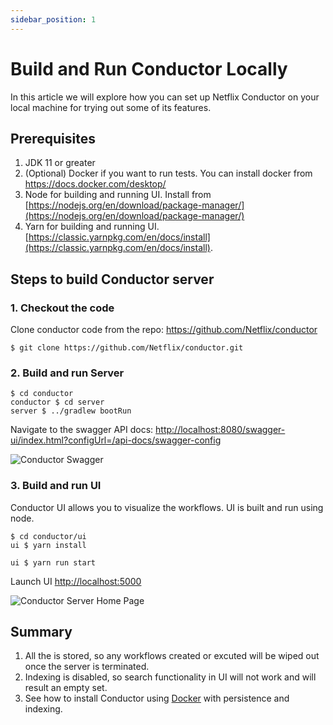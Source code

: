 ```yaml
---
sidebar_position: 1
---
```


# Build and Run Conductor Locally

In this article we will explore how you can set up Netflix Conductor on your local machine for trying out some of its
features.

## Prerequisites
1. JDK 11 or greater
2. (Optional) Docker if you want to run tests.  You can install docker from https://docs.docker.com/desktop/
3. Node for building and running UI.  Install from [https://nodejs.org/en/download/package-manager/](https://nodejs.org/en/download/package-manager/)
4. Yarn for building and running UI.  [https://classic.yarnpkg.com/en/docs/install](https://classic.yarnpkg.com/en/docs/install).

## Steps to build Conductor server

### 1. Checkout the code
Clone conductor code from the repo: https://github.com/Netflix/conductor

```shell
$ git clone https://github.com/Netflix/conductor.git
```
### 2. Build and run Server

```shell
$ cd conductor
conductor $ cd server
server $ ../gradlew bootRun
```

Navigate to the swagger API docs:
[http://localhost:8080/swagger-ui/index.html?configUrl=/api-docs/swagger-config](http://localhost:8080/swagger-ui/index.html?configUrl=/api-docs/swagger-config)

![Conductor Swagger](/img/tutorial/swagger.png)

### 3. Build and run UI

Conductor UI allows you to visualize the workflows.  UI is built and run using node.

```shell
$ cd conductor/ui
ui $ yarn install
```

```shell
ui $ yarn run start
```

Launch UI [http://localhost:5000](http://localhost:5000)

![Conductor Server Home Page](/img/tutorial/conductorUI.png)

## Summary
1. All the is stored, so any workflows created or excuted will be wiped out once the server is terminated.
2. Indexing is disabled, so search functionality in UI will not work and will result an empty set.
3. See how to install Conductor using [Docker](/docs/getting-started/install/running-locally-docker) with persistence and indexing.